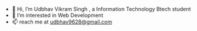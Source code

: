 - 👋 Hi, I’m Udbhav Vikram Singh , a Information Technology Btech student
- 👀 I’m interested in Web Development
- 📫 reach me at udbhav9628@gmail.com

<!---
Udbhav9628/Udbhav9628 is a ✨ special ✨ repository because its `README.md` (this file) appears on your GitHub profile.
You can click the Preview link to take a look at your changes.
--->
